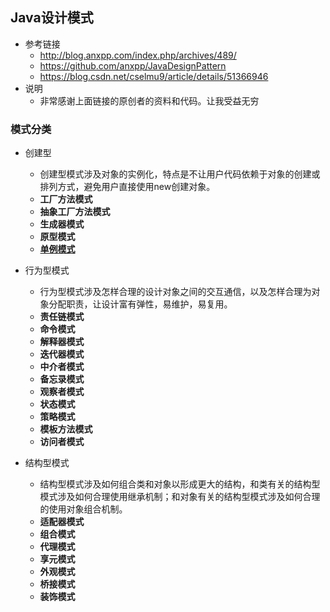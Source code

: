 ## Java设计模式
- 参考链接
    - http://blog.anxpp.com/index.php/archives/489/
    - https://github.com/anxpp/JavaDesignPattern
    - https://blog.csdn.net/cselmu9/article/details/51366946
- 说明
    - 非常感谢上面链接的原创者的资料和代码。让我受益无穷



### 模式分类

- 创建型
  - 创建型模式涉及对象的实例化，特点是不让用户代码依赖于对象的创建或排列方式，避免用户直接使用new创建对象。 
  - **工厂方法模式** 
  - **抽象工厂方法模式**
  - **生成器模式**
  - **原型模式**
  - [**单例模式**](https://blog.csdn.net/cselmu9/article/details/51366946)

- 行为型模式
  -  行为型模式涉及怎样合理的设计对象之间的交互通信，以及怎样合理为对象分配职责，让设计富有弹性，易维护，易复用。 
  -  **责任链模式**
  -  **命令模式**
  -  **解释器模式**
  -  **迭代器模式**
  -  **中介者模式**
  -  **备忘录模式**
  -  **观察者模式**
  -  **状态模式**
  -  **策略模式**
  -  **模板方法模式**
  -  **访问者模式** 

- 结构型模式
	- 结构型模式涉及如何组合类和对象以形成更大的结构，和类有关的结构型模式涉及如何合理使用继承机制；和对象有关的结构型模式涉及如何合理的使用对象组合机制。
	- **适配器模式**
	- **组合模式**
	- **代理模式**
	- **享元模式**
	- **外观模式**
	- **桥接模式**
	- **装饰模式**